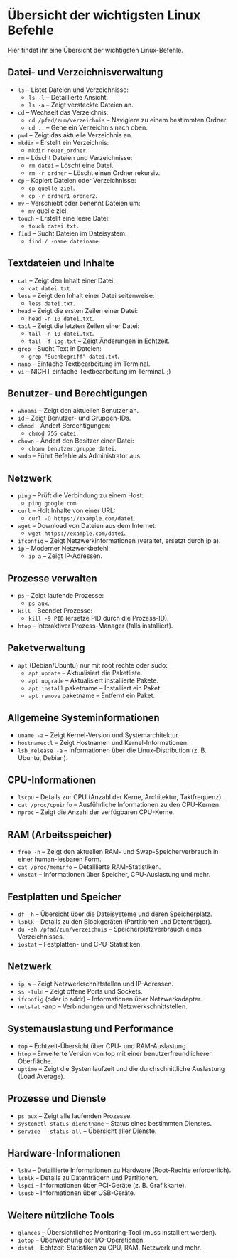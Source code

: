 # Übersicht der wichtigsten Linux Befehle
Hier findet ihr eine Übersicht der wichtigsten Linux-Befehle.

## Datei- und Verzeichnisverwaltung
* `ls` – Listet Dateien und Verzeichnisse:
  * `ls -l` – Detaillierte Ansicht.
  * `ls -a` – Zeigt versteckte Dateien an.
* `cd` – Wechselt das Verzeichnis:
  * `cd /pfad/zum/verzeichnis` – Navigiere zu einem bestimmten Ordner.
  * `cd ..` – Gehe ein Verzeichnis nach oben.
* `pwd` – Zeigt das aktuelle Verzeichnis an.
* `mkdir` – Erstellt ein Verzeichnis:
  * `mkdir neuer_ordner`.
* `rm` – Löscht Dateien und Verzeichnisse:
  * `rm datei` – Löscht eine Datei.
  * `rm -r ordner` – Löscht einen Ordner rekursiv.
* `cp` – Kopiert Dateien oder Verzeichnisse:
  * `cp quelle ziel`.
  * `cp -r ordner1 ordner2`.
* `mv` – Verschiebt oder benennt Dateien um:
  * `mv` quelle ziel.
* `touch` – Erstellt eine leere Datei:
  * `touch datei.txt.`
* `find` – Sucht Dateien im Dateisystem:
  * `find / -name dateiname`.


## Textdateien und Inhalte
* `cat` – Zeigt den Inhalt einer Datei:
  * `cat datei.txt`.
* `less` – Zeigt den Inhalt einer Datei seitenweise:
  * `less datei.txt`.
* `head` – Zeigt die ersten Zeilen einer Datei:
  * `head -n 10 datei.txt`.
* `tail` – Zeigt die letzten Zeilen einer Datei:
  * `tail -n 10 datei.txt`.
  * `tail -f log.txt` – Zeigt Änderungen in Echtzeit.
* `grep` – Sucht Text in Dateien:
  * `grep "Suchbegriff" datei.txt`.
* `nano` – Einfache Textbearbeitung im Terminal.
* `vi` – NICHT einfache Textbearbeitung im Terminal. ;)


## Benutzer- und Berechtigungen
* `whoami` – Zeigt den aktuellen Benutzer an.
* `id` – Zeigt Benutzer- und Gruppen-IDs.
* `chmod` – Ändert Berechtigungen:
  * `chmod 755 datei`.
* `chown` – Ändert den Besitzer einer Datei:
  * `chown benutzer:gruppe datei`.
* `sudo` – Führt Befehle als Administrator aus.


## Netzwerk
* `ping` – Prüft die Verbindung zu einem Host:
  * `ping google.com`.
* `curl` – Holt Inhalte von einer URL:
  * `curl -O https://example.com/datei`.
* `wget` – Download von Dateien aus dem Internet:
  * `wget https://example.com/datei`.
* `ifconfig` – Zeigt Netzwerkinformationen (veraltet, ersetzt durch ip a).
* `ip` – Moderner Netzwerkbefehl:
  * `ip a` – Zeigt IP-Adressen.


## Prozesse verwalten
* `ps` – Zeigt laufende Prozesse:
  * `ps aux`.
* `kill` – Beendet Prozesse:
  * `kill -9 PID` (ersetze PID durch die Prozess-ID).
* `htop` – Interaktiver Prozess-Manager (falls installiert).

## Paketverwaltung
* `apt` (Debian/Ubuntu) nur mit root rechte oder sudo:
  * `apt update` – Aktualisiert die Paketliste.
  * `apt upgrade` – Aktualisiert installierte Pakete.
  * `apt install` paketname – Installiert ein Paket.
  * `apt remove` paketname – Entfernt ein Paket.

## Allgemeine Systeminformationen
* `uname -a` – Zeigt Kernel-Version und Systemarchitektur.
* `hostnamectl` – Zeigt Hostnamen und Kernel-Informationen.
* `lsb_release -a` – Informationen über die Linux-Distribution (z. B. Ubuntu, Debian).

## CPU-Informationen
* `lscpu` – Details zur CPU (Anzahl der Kerne, Architektur, Taktfrequenz).
* `cat /proc/cpuinfo` – Ausführliche Informationen zu den CPU-Kernen.
* `nproc` – Zeigt die Anzahl der verfügbaren CPU-Kerne.

## RAM (Arbeitsspeicher)
* `free -h` – Zeigt den aktuellen RAM- und Swap-Speicherverbrauch in einer human-lesbaren Form.
* `cat /proc/meminfo` – Detaillierte RAM-Statistiken.
* `vmstat` – Informationen über Speicher, CPU-Auslastung und mehr.

## Festplatten und Speicher
* `df -h` – Übersicht über die Dateisysteme und deren Speicherplatz.
* `lsblk` – Details zu den Blockgeräten (Partitionen und Datenträger).
* `du -sh /pfad/zum/verzeichnis` – Speicherplatzverbrauch eines Verzeichnisses.
* `iostat` – Festplatten- und CPU-Statistiken.

## Netzwerk
* `ip a` – Zeigt Netzwerkschnittstellen und IP-Adressen.
* `ss -tuln` – Zeigt offene Ports und Sockets.
* `ifconfig` (oder ip addr) – Informationen über Netzwerkadapter.
* `netstat` -anp – Verbindungen und Netzwerkschnittstellen.

## Systemauslastung und Performance
* `top` – Echtzeit-Übersicht über CPU- und RAM-Auslastung.
* `htop` – Erweiterte Version von top mit einer benutzerfreundlicheren Oberfläche.
* `uptime` – Zeigt die Systemlaufzeit und die durchschnittliche Auslastung (Load Average).

## Prozesse und Dienste
* `ps aux` – Zeigt alle laufenden Prozesse.
* `systemctl status dienstname` – Status eines bestimmten Dienstes.
* `service --status-all` – Übersicht aller Dienste.

## Hardware-Informationen
* `lshw` – Detaillierte Informationen zu Hardware (Root-Rechte erforderlich).
* `lsblk` – Details zu Datenträgern und Partitionen.
* `lspci` – Informationen über PCI-Geräte (z. B. Grafikkarte).
* `lsusb` – Informationen über USB-Geräte.

## Weitere nützliche Tools
* `glances` – Übersichtliches Monitoring-Tool (muss installiert werden).
* `iotop` – Überwachung der I/O-Operationen.
* `dstat` – Echtzeit-Statistiken zu CPU, RAM, Netzwerk und mehr.


